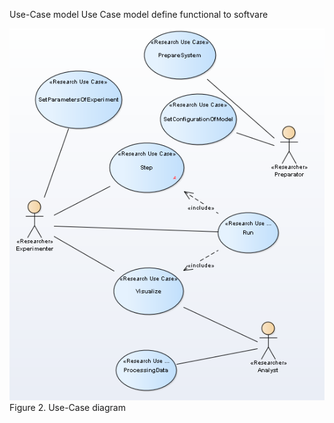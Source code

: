 Use-Case model
Use Case model define functional to softvare   

![Fig1](Fig_1.png)  
Figure 2. Use-Case diagram 
